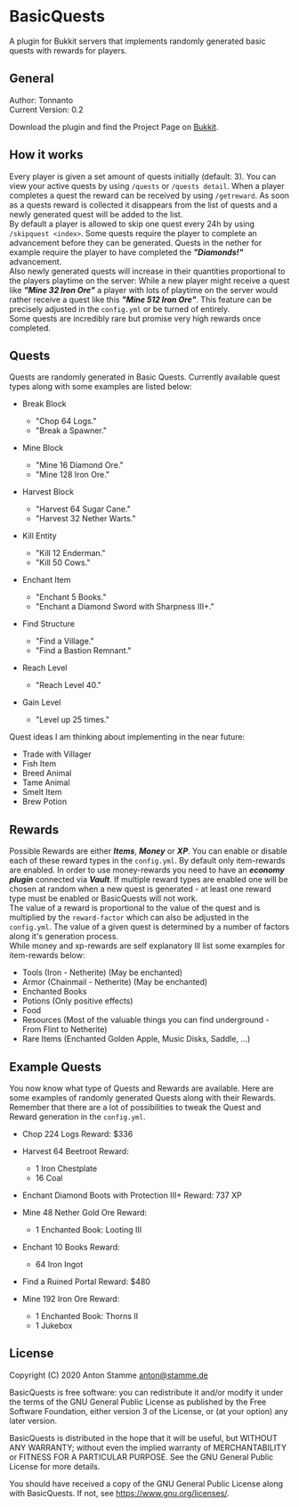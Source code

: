 # BasicQuests
A plugin for Bukkit servers that implements randomly generated basic quests with rewards for players.


## General
Author: Tonnanto  
Current Version: 0.2

Download the plugin and find the Project Page on [Bukkit](https://dev.bukkit.org/projects/basicquests).


## How it works
Every player is given a set amount of quests initially (default: 3).
You can view your active quests by using `/quests` or `/quests detail`.
When a player completes a quest the reward can be received by using `/getreward`.
As soon as a quests reward is collected it disappears from the list of quests and a newly generated quest will be added to the list.  
By default a player is allowed to skip one quest every 24h by using `/skipquest <index>`.
Some quests require the player to complete an advancement before they can be generated. Quests in the nether for example require the player to have completed the ***"Diamonds!"*** advancement.  
Also newly generated quests will increase in their quantities proportional to the players playtime on the server: While a new player might receive a quest like ***"Mine 32 Iron Ore"*** a player with lots of playtime on the server would rather receive a quest like this ***"Mine 512 Iron Ore"***.
This feature can be precisely adjusted in the `config.yml` or be turned of entirely.  
Some quests are incredibly rare but promise very high rewards once completed.


## Quests
Quests are randomly generated in Basic Quests.
Currently available quest types along with some examples are listed below:

* Break Block
  - "Chop 64 Logs."
  - "Break a Spawner."

* Mine Block
  - "Mine 16 Diamond Ore."
  - "Mine 128 Iron Ore."

* Harvest Block
  - "Harvest 64 Sugar Cane."
  - "Harvest 32 Nether Warts."

* Kill Entity
  - "Kill 12 Enderman."
  - "Kill 50 Cows."

* Enchant Item
  - "Enchant 5 Books."
  - "Enchant a Diamond Sword with Sharpness III+."

* Find Structure
  - "Find a Village."
  - "Find a Bastion Remnant."

* Reach Level
  - "Reach Level 40."

* Gain Level
  - "Level up 25 times."

Quest ideas I am thinking about implementing in the near future:
* Trade with Villager
* Fish Item
* Breed Animal
* Tame Animal
* Smelt Item
* Brew Potion


## Rewards
Possible Rewards are either ***Items***, ***Money*** or ***XP***. You can enable or disable each of these reward types in the `config.yml`.
By default only item-rewards are enabled. In order to use money-rewards you need to have an ***economy plugin*** connected via ***Vault***.
If multiple reward types are enabled one will be chosen at random when a new quest is generated - at least one reward type must be enabled or BasicQuests will not work.  
The value of a reward is proportional to the value of the quest and is multiplied by the `reward-factor` which can also be adjusted in the `config.yml`.
The value of a given quest is determined by a number of factors along it's generation process.  
While money and xp-rewards are self explanatory Ill list some examples for item-rewards below:

* Tools (Iron - Netherite) (May be enchanted)
* Armor (Chainmail - Netherite) (May be enchanted)
* Enchanted Books
* Potions (Only positive effects)
* Food
* Resources (Most of the valuable things you can find underground - From Flint to Netherite)
* Rare Items (Enchanted Golden Apple, Music Disks, Saddle, ...)


## Example Quests
You now know what type of Quests and Rewards are available.
Here are some examples of randomly generated Quests along with their Rewards.  
Remember that there are a lot of possibilities to tweak the Quest and Reward generation in the `config.yml`.

* Chop 224 Logs
Reward: $336  

* Harvest 64 Beetroot
Reward:
  - 1 Iron Chestplate
  - 16 Coal

* Enchant Diamond Boots with Protection III+
Reward: 737 XP

* Mine 48 Nether Gold Ore
Reward:
  - 1 Enchanted Book: Looting III

* Enchant 10 Books
Reward:
  - 64 Iron Ingot

* Find a Ruined Portal
Reward: $480

* Mine 192 Iron Ore
Reward:
  - 1 Enchanted Book: Thorns II
  - 1 Jukebox



## License
Copyright (C) 2020 Anton Stamme anton@stamme.de

BasicQuests is free software: you can redistribute it and/or modify
it under the terms of the GNU General Public License as published by
the Free Software Foundation, either version 3 of the License, or
(at your option) any later version.

BasicQuests is distributed in the hope that it will be useful,
but WITHOUT ANY WARRANTY; without even the implied warranty of
MERCHANTABILITY or FITNESS FOR A PARTICULAR PURPOSE.  See the
GNU General Public License for more details.

You should have received a copy of the GNU General Public License
along with BasicQuests.  If not, see <https://www.gnu.org/licenses/>.
